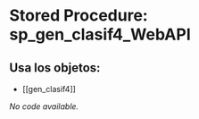 # Stored Procedure: sp_gen_clasif4_WebAPI

## Usa los objetos:
- [[gen_clasif4]]

*No code available.*
